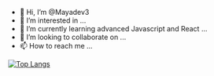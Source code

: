 - 👋 Hi, I’m @Mayadev3
- 👀 I’m interested in ...
- 🌱 I’m currently learning advanced Javascript and React ...
- 💞️ I’m looking to collaborate on ...
- 📫 How to reach me ...

<!---
Mayadev3/Mayadev3 is a ✨ special ✨ repository because its `README.md` (this file) appears on your GitHub profile.
You can click the Preview link to take a look at your changes.
--->
[![Top Langs](https://github-readme-stats.vercel.app/api/top-langs/?username=mayadev3)](https://github.com/mayadev3/github-readme-stats)
